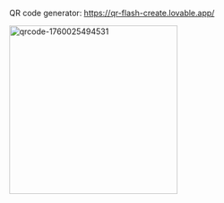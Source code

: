 QR code generator: https://qr-flash-create.lovable.app/

<img width="300" height="300" alt="qrcode-1760025494531" src="https://github.com/user-attachments/assets/0b72eb5a-3e64-43b5-881e-2706fcc153f8" />

